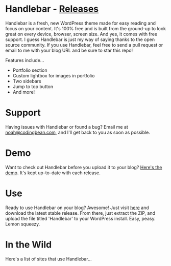 Handlebar - [Releases](https://github.com/Codingbean/Handlebar/releases)
=========

Handlebar is a fresh, new WordPress theme made for easy reading and focus on your content. It's 100% free and is built from the ground-up to look great on every device, browser, screen size. And yes, it comes with free support. I guess Handlebar is just my way of saying thanks to the open source community. If you use Handlebar, feel free to send a pull request or email to me with your blog URL and be sure to star this repo!

Features include...
  * Portfolio section
  * Custom lightbox for images in portfolio
  * Two sidebars
  * Jump to top button
  * And more!

Support
=======

Having issues with Handlebar or found a bug? Email me at noah@codingbean.com, and I'll get back to you as soon as possible.

Demo
====

Want to check out Handlebar before you upload it to your blog? [Here's the demo](http://codingbean.com/theme/handlebar/). It's kept up-to-date with each release.

Use
===

Ready to use Handlebar on your blog? Awesome! Just visit [here](https://github.com/Codingbean/Handlebar/releases) and download the latest stable release. From there, just extract the ZIP, and upload the file titled 'Handlebar' to your WordPress install. Easy, peasy. Lemon squeezy.

In the Wild
=====

Here's a list of sites that use Handlebar...

